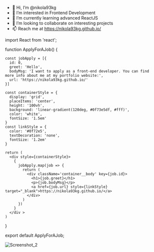 - 👋 Hi, I’m @nikola93kg
- 👀 I’m interested in Frontend Development
- 🌱 I’m currently learning advanced ReactJS
- 💞️ I’m looking to collaborate on interesting projects
- 📫 Reach me at https://nikola93kg.github.io/

<!---
nikola93kg/nikola93kg is a ✨ special ✨ repository because its `README.md` (this file) appears on your GitHub profile.
You can click the Preview link to take a look at your changes.
--->


import React from 'react';

function ApplyForAJob() {

    const jobApply = [{
      id: 0,
      greet: 'Hello',
      bodyMsg: 'I want to apply as a front-end developer. You can find more info about me at my portfolio website:',
      url: 'https://nikola93kg.github.io/'
    }]

    const containerStyle = {
      display: 'grid',
      placeItems: 'center',
      height: '100vh',
      background: 'linear-gradient(120deg, #0f73e5df, #fff)',
      color: 'white',
      fontSize: '1.5em'
    }
    const linkStyle = {
      color: '#0f72e5',
      textDecoration: 'none',
      fontSize: '1.2em'
    }

    return (
      <div style={containerStyle}>
        {
          jobApply.map(job => {
            return (
              <div className='container__body' key={job.id}>
                <h1>{job.greet}</h1>
                <p>{job.bodyMsg}</p>
                <a href={job.url} style={linkStyle} target="_blank">https://nikola93kg.github.io/</a>
              </div>
            )
          })
        }
      </div >
    )
  }

export default ApplyForAJob;

![Screenshot_2](https://user-images.githubusercontent.com/53098565/172687156-46431b63-ce4b-441b-84fc-cee7817fd50f.png)


